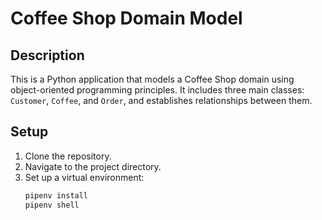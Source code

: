 # Coffee Shop Domain Model

## Description
This is a Python application that models a Coffee Shop domain using object-oriented programming principles. It includes three main classes: `Customer`, `Coffee`, and `Order`, and establishes relationships between them.

## Setup
1. Clone the repository.
2. Navigate to the project directory.
3. Set up a virtual environment:
   ```bash
   pipenv install
   pipenv shell